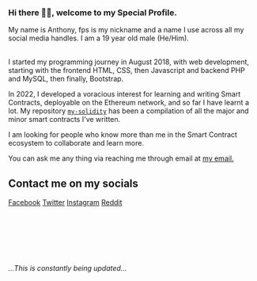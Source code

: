 ### Hi there 👋🏾, welcome to my Special Profile.

<!--
**fps8k/fps8k** is a ✨ _special_ ✨ repository because its `README.md` (this file) appears on your GitHub profile.

Here are some ideas to get you started:

- 🔭 I’m currently working on ...
- 🌱 I’m currently learning ...
- 👯 I’m looking to collaborate on ...
- 🤔 I’m looking for help with ...
- 💬 Ask me about ...
- 📫 How to reach me: ...
- 😄 Pronouns: ...
- ⚡ Fun fact: ...
-->

My name is Anthony, fps is my nickname and a name I use across all my social media handles. I am a 19 year old male (He/Him). <br/><br/>

I started my programming journey in August 2018, with web development, starting with the frontend HTML, CSS, then Javascript and backend PHP and MySQL, then finally, Bootstrap.

In 2022, I developed a voracious interest for learning and writing Smart Contracts, deployable on the Ethereum network, and so far I have learnt a lot. My repository <a target='_blank' href='https://github.com/fps8k/my-solidity'>`my-solidity`</a> has been a compilation of all the major and minor smart contracts I've written.

I am looking for people who know more than me in the Smart Contract ecosystem to collaborate and learn more.

You can ask me any thing via reaching me through email at <a href="mailto: anthony.nnaemeka.umeh@gmail.com">my email.</a>

## Contact me on my socials
<a href="https://facebook.com/fps8k">Facebook</a> <a href="https://twitter.com/fps8k">Twitter</a> <a href="https://instagram.com/fps8k">Instagram</a> <a href="https://reddit.com/u/fps16k">Reddit</a>



<br/><br/><br/><br/><br/><br/>
_...This is constantly being updated..._
